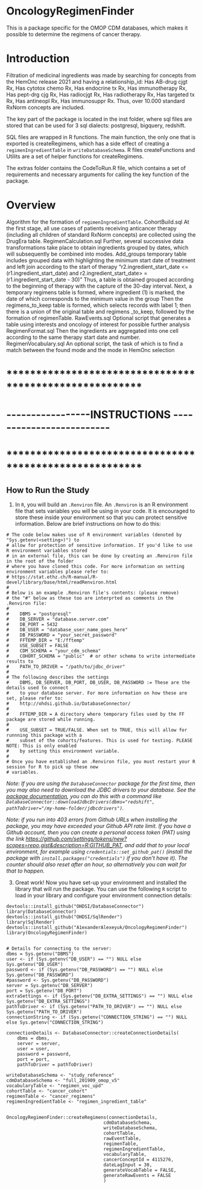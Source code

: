 OncologyRegimenFinder
====================
This is a package specific for the OMOP СDM databases, which makes it possible to determine the regimens of  cancer therapy.

Introduction
============

Filtration of medicinal ingredients was made by searching for concepts from the HemOnc release 2021 and having a relationship_id: 
Has AB-drug cjgt Rx, Has cytotox chemo Rx, Has endocrine tx Rx, Has immunotherapy Rx, Has pept-drg cjg Rx, Has radiocjgt Rx, Has radiotherapy Rx, Has targeted tx Rx, Has antineopl Rx, Has immunosuppr Rx.
Thus, over 10.000 standard RxNorm concepts are included.

The key part of the package is located in the inst folder, where sql files are stored that can be used for 3 sql dialects: postgresql, bigquery, redshift.

SQL files are wrapped in R functions. The main function, the only one that is exported is createRegimens, which has a side effect of creating a `regimenIngredientTable` in `writeDatabaseSchema`.
R files createFunctions and Utilits are a set of helper functions for createRegimens.

The extras folder contains the CodeToRun.R file, which contains a set of requirements and necessary arguments for calling the key function of the package.

Overview
========
Algorithm for the formation of `regimenIngredientTable`.
CohortBuild.sql
At the first stage, all use cases of patients receiving anticancer therapy (including all children of standard RxNorm concepts) are collected using the DrugEra table.
RegimenCalculation.sql
Further, several successive data transformations take place to obtain ingredients grouped by dates, which will subsequently be combined into modes.
Add_groups temporary table includes grouped data with highlighting the minimum start date of treatment and left join according to the start of therapy “r2.ingredient_start_date <= (r1.ingredient_start_date) and
  r2.ingredient_start_date> = (r1.ingredient_start_date - 30)”
Thus, a table is obtained grouped according to the beginning of therapy with the capture of the 30-day interval.
Next, a temporary regimens table is formed, where ingredient (1) is marked, the date of which corresponds to the minimum value in the group
Then the regimens_to_keep table is formed, which selects records with label 1; then there is a union of the original table and regimens _to_keep, followed by the formation of regimenTable.
RawEvents.sql
Optional script that generates a table using interests and oncology of interest for possible further analysis
RegimenFormat.sql
Then the ingredients are aggregated into one cell according to the same therapy start date and number.
RegimenVocabulary.sql
An optional script, the task of which is to find a match between the found mode and the mode in HemOnc selection

# *******************************************************
# -----------------INSTRUCTIONS -------------------------
# *******************************************************

## How to Run the Study
1. In `R`, you will build an `.Renviron` file. An `.Renviron` is an R environment file that sets variables you will be using in your code. It is encouraged to store these inside your environment so that you can protect sensitive information. Below are brief instructions on how to do this:

````
# The code below makes use of R environment variables (denoted by "Sys.getenv(<setting>)") to 
# allow for protection of sensitive information. If you'd like to use R environment variables stored
# in an external file, this can be done by creating an .Renviron file in the root of the folder
# where you have cloned this code. For more information on setting environment variables please refer to: 
# https://stat.ethz.ch/R-manual/R-devel/library/base/html/readRenviron.html
#
# Below is an example .Renviron file's contents: (please remove)
# the "#" below as these too are interprted as comments in the .Renviron file:
#
#    DBMS = "postgresql"
#    DB_SERVER = "database.server.com"
#    DB_PORT = 5432
#    DB_USER = "database_user_name_goes_here"
#    DB_PASSWORD = "your_secret_password"
#    FFTEMP_DIR = "E:/fftemp"
#    USE_SUBSET = FALSE
#    CDM_SCHEMA = "your_cdm_schema"
#    COHORT_SCHEMA = "public"  # or other schema to write intermediate results to
#    PATH_TO_DRIVER = "/path/to/jdbc_driver"
#
# The following describes the settings
#    DBMS, DB_SERVER, DB_PORT, DB_USER, DB_PASSWORD := These are the details used to connect
#    to your database server. For more information on how these are set, please refer to:
#    http://ohdsi.github.io/DatabaseConnector/
#
#    FFTEMP_DIR = A directory where temporary files used by the FF package are stored while running.
#
#    USE_SUBSET = TRUE/FALSE. When set to TRUE, this will allow for runnning this package with a 
#    subset of the cohorts/features. This is used for testing. PLEASE NOTE: This is only enabled
#    by setting this environment variable.
#
# Once you have established an .Renviron file, you must restart your R session for R to pick up these new
# variables. 
````

*Note: If you are using the `DatabaseConnector` package for the first time, then you may also need to download the JDBC drivers to your database. See the [package documentation](https://ohdsi.github.io/DatabaseConnector/reference/jdbcDrivers.html), you can do this with a command like `DatabaseConnector::downloadJdbcDrivers(dbms="redshift", pathToDriver="/my-home-folder/jdbcdrivers")`.*

*Note: if you run into 403 errors from Github URLs when installing the package, you may have exceeded your Github API rate limit. If you have a Github account, then you can create a personal access token (PAT) using the link https://github.com/settings/tokens/new?scopes=repo,gist&description=R:GITHUB_PAT, and add that to your local environment, for example using `credentials::set_github_pat()` (install the package with `install.packages("credentials")` if you don't have it). The counter should also reset after an hour, so alternatively you can wait for that to happen.*

3. Great work! Now you have set-up your environment and installed the library that will run the package. You can use the following `R` script to load in your library and configure your environment connection details:

```
devtools::install_github("OHDSI/DatabaseConnector")
library(DatabaseConnector)
devtools::install_github("OHDSI/SqlRender")
library(SqlRender)
devtools::install_github("A1exanderAlexeyuk/OncologyRegimenFinder")
library(OncologyRegimenFinder)


# Details for connecting to the server:
dbms = Sys.getenv("DBMS")
user <- if (Sys.getenv("DB_USER") == "") NULL else Sys.getenv("DB_USER")
password <- if (Sys.getenv("DB_PASSWORD") == "") NULL else Sys.getenv("DB_PASSWORD")
#password <- Sys.getenv("DB_PASSWORD")
server = Sys.getenv("DB_SERVER")
port = Sys.getenv("DB_PORT")
extraSettings <- if (Sys.getenv("DB_EXTRA_SETTINGS") == "") NULL else Sys.getenv("DB_EXTRA_SETTINGS")
pathToDriver <- if (Sys.getenv("PATH_TO_DRIVER") == "") NULL else Sys.getenv("PATH_TO_DRIVER")
connectionString <- if (Sys.getenv("CONNECTION_STRING") == "") NULL else Sys.getenv("CONNECTION_STRING")

connectionDetails <- DatabaseConnector::createConnectionDetails(
    dbms = dbms,
    server = server,
    user = user,
    password = password,
    port = port,
    pathToDriver = pathToDriver)

writeDatabaseSchema <- "study_reference"
cdmDatabaseSchema <- "full_201909_omop_v5"
vocabularyTable <- "regimen_voc_upd"
cohortTable <- "cancer_cohort"
regimenTable <- "cancer_regimens"
regimenIngredientTable <- "regimen_ingredient_table"


OncologyRegimenFinder::createRegimens(connectionDetails,
                                    cdmDatabaseSchema,
                                    writeDatabaseSchema,
                                    cohortTable,
                                    rawEventTable,
                                    regimenTable,
                                    regimenIngredientTable,
                                    vocabularyTable,
                                    cancerConceptId = 4115276,
                                    dateLagInput = 30,
                                    generateVocabTable = FALSE,
                                    generateRawEvents = FALSE
                                    )
